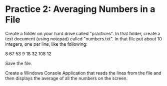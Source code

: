 Practice 2: Averaging Numbers in a File
=======================================

Create a folder on your hard drive called "practices". In that folder, create a text document (using notepad) called "numbers.txt". In that file put about 10 integers, one per line, like the following:

8
67
53
9
18
32
108
12

Save the file.

Create a Windows Console Application that reads the lines from the file and then displays the average of all the numbers on the screen.